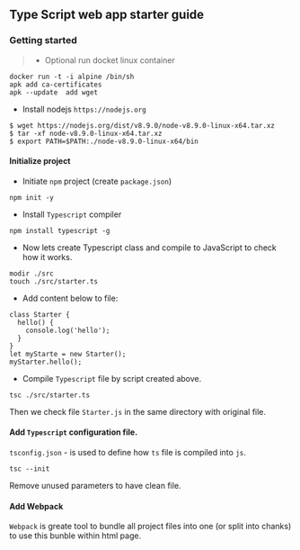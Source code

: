 ## Type Script web app starter guide

### Getting started

> *  Optional run docket linux container
```
docker run -t -i alpine /bin/sh
apk add ca-certificates
apk --update  add wget

```

* Install nodejs `https://nodejs.org`
```
$ wget https://nodejs.org/dist/v8.9.0/node-v8.9.0-linux-x64.tar.xz
$ tar -xf node-v8.9.0-linux-x64.tar.xz
$ export PATH=$PATH:./node-v8.9.0-linux-x64/bin
```



#### Initialize project

* Initiate `npm` project (create `package.json`)
```
npm init -y
```
* Install `Typescript` compiler 
```
npm install typescript -g
```

* Now lets create Typescript class and compile to JavaScript to check how it works.
```
modir ./src
touch ./src/starter.ts
```
* Add content below to file:
```
class Starter {
  hello() {
    console.log('hello');
  }
}
let myStarte = new Starter();
myStarter.hello();
```

* Compile `Typescript` file by script created above.
 ```
tsc ./src/starter.ts
```
Then we check file `Starter.js` in the same directory with original file.

#### Add `Typescript` configuration file.
`tsconfig.json` - is used to define how `ts` file is compiled into `js`.
```
tsc --init
```
Remove unused parameters to have clean file.

#### Add Webpack

`Webpack` is greate tool to bundle all project files into one (or split into chanks) to use this bunble within html page.
